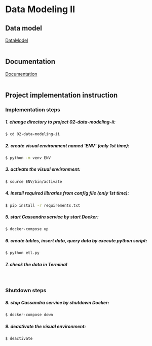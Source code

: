 # Data Modeling II

## Data model
[DataModel](https://github.com/chin-lertvipada/swu-ds525/blob/fa05faf71f78d7b0c9a7f9c4c75ef55653769749/02-data-modeling-ii/Doc/02-data-modeling-ii.png)
<br>
<br>

## Documentation
[Documentation](https://github.com/chin-lertvipada/swu-ds525/blob/d328e6f81b0227ea951671c67f1b2c2e54296b2c/02-data-modeling-ii/Doc/Week%202%20-%20Data%20model%20ii%20-%20Summary.pdf)
<br>
<br>

## Project implementation instruction

### Implementation steps

##### 1. change directory to project 02-data-modeling-ii:
```sh
$ cd 02-data-modeling-ii
```

##### 2. create visual environment named 'ENV' (only 1st time):
```sh
$ python -m venv ENV
```

##### 3. activate the visual environment:
```sh
$ source ENV/bin/activate
```

##### 4. install required libraries from config file (only 1st time): 
```sh
$ pip install -r requirements.txt
```

##### 5. start Cassandra service by start Docker:
```sh
$ docker-compose up
```

##### 6. create tables, insert data, query data by execute python script:
```sh
$ python etl.py
```

##### 7. check the data in Terminal

<br>

### Shutdown steps

##### 8. stop Cassandra service by shutdown Docker:
```sh
$ docker-compose down
```

##### 9. deactivate the visual environment:
```sh
$ deactivate
```
